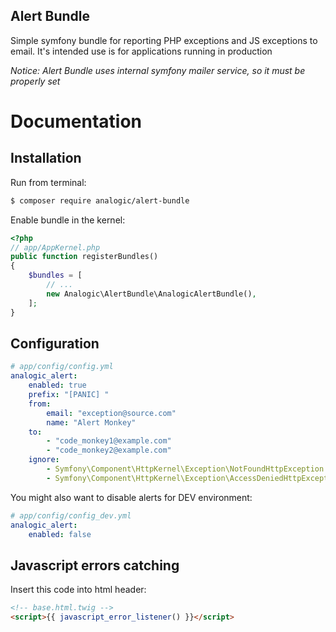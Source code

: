 Alert Bundle
------------

Simple symfony bundle for reporting PHP exceptions and JS exceptions to email. It's intended use is for applications running in production
 
_Notice: Alert Bundle uses internal symfony mailer service, so it must be properly set_

Documentation
=============

## Installation

Run from terminal:

```bash
$ composer require analogic/alert-bundle
```

Enable bundle in the kernel:

```php
<?php
// app/AppKernel.php
public function registerBundles()
{
    $bundles = [
        // ...
        new Analogic\AlertBundle\AnalogicAlertBundle(),
    ];
}
```

## Configuration

```yaml
# app/config/config.yml
analogic_alert:
    enabled: true
    prefix: "[PANIC] "
    from:
        email: "exception@source.com"
        name: "Alert Monkey"
    to: 
        - "code_monkey1@example.com"
        - "code_monkey2@example.com" 
    ignore:
        - Symfony\Component\HttpKernel\Exception\NotFoundHttpException
        - Symfony\Component\HttpKernel\Exception\AccessDeniedHttpException
```
You might also want to disable alerts for DEV environment:

```yaml
# app/config/config_dev.yml
analogic_alert:
    enabled: false
```

## Javascript errors catching

Insert this code into html header:

```html
<!-- base.html.twig -->
<script>{{ javascript_error_listener() }}</script>
```